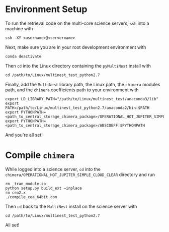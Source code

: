 # Environment Setup

To run the retrieval code on the multi-core science servers, `ssh` into a machine with

```
ssh -XY <username>@<servername>
```

Next, make sure you are in your root development environment with

```
conda deactivate
```

Then `cd` into the Linux directory containing the `pyMultiNest` install with

```
cd /path/to/Linux/multinest_test_python2.7
```

Finally, add the `MultiNest` library path, the Linux path, the `chimera` modules path, and the `chimera` coefficients path to your environment with

```
export LD_LIBRARY_PATH="/path/to/Linux/multinest_test/anaconda3/lib"
export PATH=/path/to/Linux/multinest_test_python2.7/anaconda2/bin:$PATH
export PYTHONPATH=<path_to_central_storage_chimera_package>/OPERATIONAL_HOT_JUPITER_SIMPLE_CLOUD_CLEAR:$PYTHONPATH
export PYTHONPATH=<path_to_central_storage_chimera_package>/ABSCOEFF:$PYTHONPATH
```
And you're all set!

# Compile `chimera`

While logged into a science server, `cd` into the `chimera/OPERATIONAL_HOT_JUPITER_SIMPLE_CLOUD_CLEAR` directory and run

```
rm _tran_module.so
python setup.py build_ext —inplace
rm cea2.x
./compile_cea_64bit.com
```

Then `cd` back to the `MultiNest` install on the science server with

`cd /path/to/Linux/multinest_test_python2.7`

All set!
